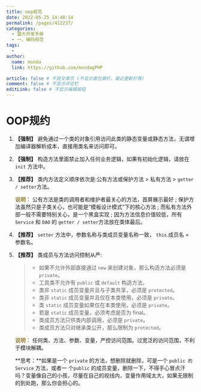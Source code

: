 ```yaml
---
title: oop规范
date: 2022-05-25 14:48:14
permalink: /pages/412237/
categories:
  - 盟大开发手册
  - 一、编码规范
tags:
  - 
author: 
  name: monda
  link: https://github.com/mondagPHP

article: false # 不是文章页 (不显示面包屑栏、最近更新栏等)
comment: false # 不显示评论栏
editLink: false # 不显示编辑按钮
---
```

# OOP规约

1. **【强制】** 避免通过一个类的对象引用访问此类的静态变量或静态方法，无谓增加编译器解析成本，直接用类名来访问即可。

2. **【强制】** 构造方法里面禁止加入任何业务逻辑，如果有初始化逻辑，请放在`init` 方法中。

3. **【推荐】** 类内方法定义顺序依次是:公有方法或保护方法 > 私有方法 > `getter / setter`方法。

   **<font color='#937c27'>说明：</font>** 公有方法是类的调用者和维护者最关心的方法，首屏展示最好 ; 保护方法虽然只是子类关心，也可能是“模板设计模式”下的核心方法 ; 而私有方法外部一般不需要特别关心，是一个黑盒实现 ; 因为方法信息价值较低，所有 `Service` 和 `DAO` 的 `getter / setter`方法放在类体最后。

4. **【推荐】** `setter` 方法中，参数名称与类成员变量名称一致， `this`.成员名 = 参数名。

5. **【推荐】** 类成员与方法访问控制从严:

   > - 如果不允许外部直接通过 `new` 来创建对象，那么构造方法必须是`private`。
   > - 工具类不允许有 `public` 或 `default` 构造方法。
   > - 类非 `static` 成员变量并且与子类共享，必须是 `protected`。
   > - 类非 `static` 成员变量并且仅在本类使用，必须是 `private`。
   > - 类 `static` 成员变量如果仅在本类使用，必须是 `private`。
   > - 若是 `static` 成员变量，必须考虑是否为 final。
   > - 类成员方法只供类内部调用，必须是 `private`。
   > -
   >   类成员方法只对继承类公开，那么限制为 `protected`。

   **<font color='#937c27'>说明：</font>** 任何类、方法、参数、变量，严控访问范围。过宽泛的访问范围，不利于模块解耦。

   **思考：**如果是一个 `private` 的方法，想删除就删除，可是一个 `public 的 Service` 方法，或者一 个`public` 的成员变量，删除一下，不得手心冒点汗吗？变量像自己的小孩，尽量在自己的视线内，变量作用域太大，如果无限制的到处跑，那么你会担心的。
